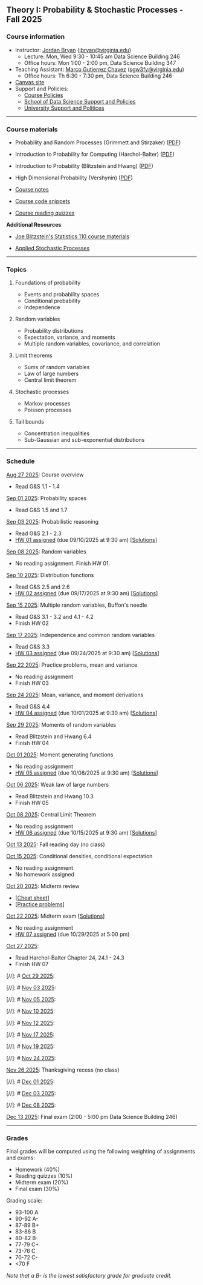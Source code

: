 ## Theory I: Probability & Stochastic Processes - Fall 2025

### Course information

- Instructor: [Jordan Bryan](https://j-g-b.github.io) (jbryan@virginia.edu)
  - Lecture: Mon, Wed 9:30 - 10:45 am Data Science Building 246
  - Office hours: Mon 1:00 - 2:00 pm, Data Science Building 347
- Teaching Assistant: [Marco Gutierrez Chavez](https://datascience.virginia.edu/people/marco-gutierrez-chavez) (sgw3fy@virginia.edu)
  - Office hours: Th 6:30 - 7:30 pm, Data Science Building 246
- [Canvas site](https://canvas.its.virginia.edu/courses/152505)
- Support and Policies:
  - [Course Policies](https://canvas.its.virginia.edu/courses/152505/pages/course-policies)
  - [School of Data Science Support and Policies](https://canvas.its.virginia.edu/courses/152505/pages/school-of-data-science-support-and-policies)
  - [University Support and Politices](https://canvas.its.virginia.edu/courses/152505/pages/university-support-and-policies)

--------------

### Course materials

- Probability and Random Processes (Grimmett and Stirzaker) ([PDF](http://old-eclass.uop.gr/modules/document/file.php/TST244/%5BGeoffrey_R._Grimmett%2C_David_R._Stirzaker%5D_Probabi(BookZZ.org).pdf))

- Introduction to Probability for Computing (Harchol-Balter) ([PDF](http://www.cs.cmu.edu/~harchol/Probability/chapters/HarcholBalterWholeBook.pdf))

- Introduction to Probability (Blitzstein and Hwang) ([PDF](https://drive.google.com/file/d/1VmkAAGOYCTORq1wxSQqy255qLJjTNvBI/edit))

- High Dimensional Probability (Vershynin) ([PDF](https://www.math.uci.edu/~rvershyn/papers/HDP-book/HDP-2.pdf))

- [Course notes](https://canvas.its.virginia.edu/courses/152505/files/folder/Notes)

- [Course code snippets](https://canvas.its.virginia.edu/courses/152505/files/folder/Code)

- [Course reading quizzes](https://canvas.its.virginia.edu/courses/152505/files/folder/Reading%20Quizzes)


**Additional Resources**

- [Joe Blitzstein's Statistics 110 course materials](https://stat110.hsites.harvard.edu)

- [Applied Stochastic Processes](https://www.math.uwaterloo.ca/~mscott/Little_Notes.pdf)


--------------

### Topics

1. Foundations of probability
    - Events and probability spaces
    - Conditional probability
    - Independence

2. Random variables
    - Probability distributions
    - Expectation, variance, and moments
    - Multiple random variables, covariance, and correlation

3. Limit theorems
    - Sums of random variables
    - Law of large numbers
    - Central limit theorem
  
4. Stochastic processes
    - Markov processes
    - Poisson processes
  
5. Tail bounds
    - Concentration inequalities
    - Sub-Gaussian and sub-exponential distributions

--------------

### Schedule

<u>Aug 27 2025</u>: Course overview

- Read G&S 1.1 - 1.4

<u>Sep 01 2025</u>: Probability spaces

- Read G&S 1.5 and 1.7

<u>Sep 03 2025</u>: Probabilistic reasoning

- Read G&S 2.1 - 2.3
- [HW 01 assigned](https://canvas.its.virginia.edu/courses/152505/files/folder/Homework/HW%2001?preview=16014973) (due 09/10/2025 at 9:30 am) [[Solutions](https://canvas.its.virginia.edu/courses/152505/files/folder/Homework/HW%2001?preview=16121273)]

<u>Sep 08 2025</u>: Random variables

- No reading assignment. Finish HW 01.

<u>Sep 10 2025</u>: Distribution functions

- Read G&S 2.5 and 2.6
- [HW 02 assigned](https://canvas.its.virginia.edu/courses/152505/files/folder/Homework/HW%2002?preview=16156492) (due 09/17/2025 at 9:30 am) [[Solutions](https://canvas.its.virginia.edu/courses/152505/files/folder/Homework/HW%2002?preview=16254264)]

<u>Sep 15 2025</u>: Multiple random variables, Buffon's needle

- Read G&S 3.1 - 3.2 and 4.1 - 4.2
- Finish HW 02

<u>Sep 17 2025</u>: Independence and common random variables

- Read G&S 3.3
- [HW 03 assigned](https://canvas.its.virginia.edu/courses/152505/files/folder/Homework/HW%2003?preview=16267095) (due 09/24/2025 at 9:30 am) [[Solutions](https://canvas.its.virginia.edu/courses/152505/files/folder/Homework/HW%2003?preview=16459209)]

<u>Sep 22 2025</u>: Practice problems, mean and variance

- No reading assignment
- Finish HW 03

<u>Sep 24 2025</u>: Mean, variance, and moment derivations

- Read G&S 4.4
- [HW 04 assigned](https://canvas.its.virginia.edu/courses/152505/files/folder/Homework/HW%2004?preview=16417856) (due 10/01/2025 at 9:30 am) [[Solutions](https://canvas.its.virginia.edu/courses/152505/files/folder/Homework/HW%2004?preview=16809878)]

<u>Sep 29 2025</u>: Moments of random variables

- Read Blitzstein and Hwang 6.4
- Finish HW 04

<u>Oct 01 2025</u>: Moment generating functions

- No reading assignment
- [HW 05 assigned](https://canvas.its.virginia.edu/courses/152505/files/folder/Homework/HW%2005?preview=16595351) (due 10/08/2025 at 9:30 am) [[Solutions](https://canvas.its.virginia.edu/courses/152505/files/folder/Homework/HW%2005?preview=16516031)]

<u>Oct 06 2025</u>: Weak law of large numbers

- Read Blitzstein and Hwang 10.3
- Finish HW 05

<u> Oct 08 2025</u>: Central Limit Theorem

- No reading assignment
- [HW 06 assigned](https://canvas.its.virginia.edu/courses/152505/files/folder/Homework/HW%2006?preview=16628806) (due 10/15/2025 at 9:30 am) [[Solutions](https://canvas.its.virginia.edu/courses/152505/files/folder/Homework/HW%2006?preview=16768449)]

<u>Oct 13 2025</u>: Fall reading day (no class)

<u>Oct 15 2025</u>: Conditional densities, conditional expectation

- No reading assignment
- No homework assigned

<u>Oct 20 2025</u>: Midterm review

- [[Cheat sheet](https://canvas.its.virginia.edu/courses/152505/files/folder/Exams?preview=16718696)]
- [[Practice problems](https://canvas.its.virginia.edu/courses/152505/files/folder/Exams?preview=16726471)]

<u>Oct 22 2025</u>: Midterm exam [[Solutions](https://canvas.its.virginia.edu/courses/152505/files/folder/Exams?preview=16864155)]

- No reading assignment
- [HW 07 assigned](https://canvas.its.virginia.edu/courses/152505/files/folder/Homework/HW%2007?preview=16862208) (due 10/29/2025 at 5:00 pm)

<u>Oct 27 2025</u>:

- Read Harchol-Balter Chapter 24, 24.1 - 24.3
- Finish HW 07

[//]: # <u>Oct 29 2025</u>:

[//]: # <u>Nov 03 2025</u>:

[//]: # <u>Nov 05 2025</u>:

[//]: # <u>Nov 10 2025</u>:

[//]: # <u>Nov 12 2025</u>:

[//]: # <u>Nov 17 2025</u>:

[//]: # <u>Nov 19 2025</u>:

[//]: # <u>Nov 24 2025</u>:

<u>Nov 26 2025</u>: Thanksgiving recess (no class)

[//]: # <u>Dec 01 2025</u>:

[//]: # <u>Dec 03 2025</u>:

[//]: # <u>Dec 08 2025</u>:

<u>Dec 13 2025</u>: Final exam (2:00 - 5:00 pm Data Science Building 246)

--------------

### Grades

Final grades will be computed using the following weighting of assignments and exams:

- Homework (40%)
- Reading quizzes (10%)
- Midterm exam (20%)
- Final exam (30%)

Grading scale:

- 93-100 A
- 90-92 A-
- 87-89 B+
- 83-86 B
- 80-82 B-
- 77-79 C+
- 73-76 C
- 70-72 C-
- <70 F

*Note that a B- is the lowest satisfactory grade for graduate credit.*


